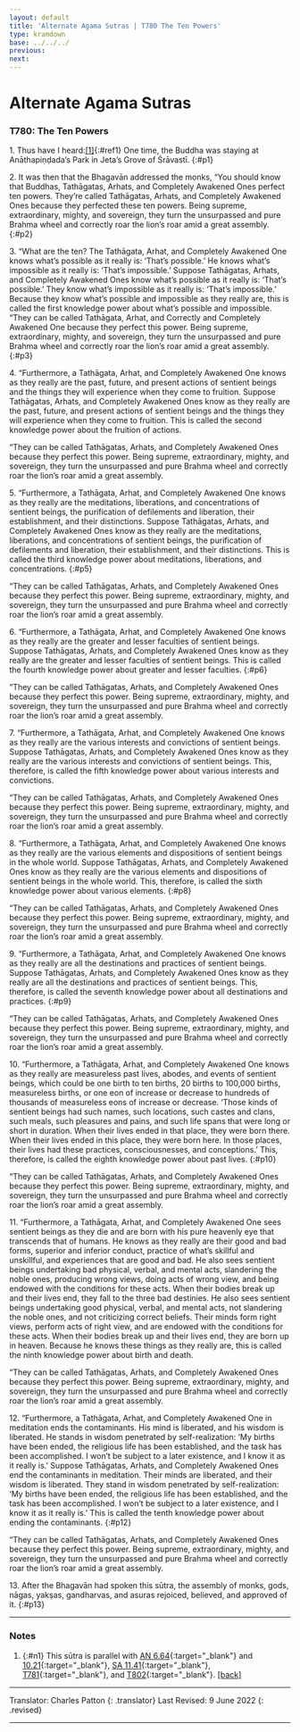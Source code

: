 ```yaml
---
layout: default
title: 'Alternate Agama Sutras | T780 The Ten Powers'
type: kramdown
base: ../../../
previous:
next:
---
```


# Alternate Agama Sutras
### T780: The Ten Powers

1\. Thus have I heard:[\[1\]](#n1){:#ref1} One time, the Buddha was staying at Anāthapiṇḍada’s Park in Jeta’s Grove of Śrāvastī.
{:#p1}

2\. It was then that the Bhagavān addressed the monks, “You should know that Buddhas, Tathāgatas, Arhats, and Completely Awakened Ones perfect ten powers. They’re called Tathāgatas, Arhats, and Completely Awakened Ones because they perfected these ten powers. Being supreme, extraordinary, mighty, and sovereign, they turn the unsurpassed and pure Brahma wheel and correctly roar the lion’s roar amid a great assembly.
{:#p2}

3\. “What are the ten? The Tathāgata, Arhat, and Completely Awakened One knows what’s possible as it really is: ‘That’s possible.’ He knows what’s impossible as it really is: ‘That’s impossible.’ Suppose Tathāgatas, Arhats, and Completely Awakened Ones know what’s possible as it really is: ‘That’s possible.’ They know what’s impossible as it really is: ‘That’s impossible.’ Because they know what’s possible and impossible as they really are, this is called the first knowledge power about what’s possible and impossible.
“They can be called Tathāgata, Arhat, and Correctly and Completely Awakened One because they perfect this power. Being supreme, extraordinary, mighty, and sovereign, they turn the unsurpassed and pure Brahma wheel and correctly roar the lion’s roar amid a great assembly.
{:#p3}

4\. “Furthermore, a Tathāgata, Arhat, and Completely Awakened One knows as they really are the past, future, and present actions of sentient beings and the things they will experience when they come to fruition. Suppose Tathāgatas, Arhats, and Completely Awakened Ones know as they really are the past, future, and present actions of sentient beings and the things they will experience when they come to fruition. This is called the second knowledge power about the fruition of actions.

“They can be called Tathāgatas, Arhats, and Completely Awakened Ones because they perfect this power. Being supreme, extraordinary, mighty, and sovereign, they turn the unsurpassed and pure Brahma wheel and correctly roar the lion’s roar amid a great assembly.

5\. “Furthermore, a Tathāgata, Arhat, and Completely Awakened One knows as they really are the meditations, liberations, and concentrations of sentient beings, the purification of defilements and liberation, their establishment, and their distinctions. Suppose Tathāgatas, Arhats, and Completely Awakened Ones know as they really are the meditations, liberations, and concentrations of sentient beings, the purification of defilements and liberation, their establishment, and their distinctions. This is called the third knowledge power about meditations, liberations, and concentrations.
{:#p5}

“They can be called Tathāgatas, Arhats, and Completely Awakened Ones because they perfect this power. Being supreme, extraordinary, mighty, and sovereign, they turn the unsurpassed and pure Brahma wheel and correctly roar the lion’s roar amid a great assembly.

6\. “Furthermore, a Tathāgata, Arhat, and Completely Awakened One knows as they really are the greater and lesser faculties of sentient beings. Suppose Tathāgatas, Arhats, and Completely Awakened Ones know as they really are the greater and lesser faculties of sentient beings. This is called the fourth knowledge power about greater and lesser faculties.
{:#p6}

“They can be called Tathāgatas, Arhats, and Completely Awakened Ones because they perfect this power. Being supreme, extraordinary, mighty, and sovereign, they turn the unsurpassed and pure Brahma wheel and correctly roar the lion’s roar amid a great assembly.

7\. “Furthermore, a Tathāgata, Arhat, and Completely Awakened One knows as they really are the various interests and convictions of sentient beings. Suppose Tathāgatas, Arhats, and Completely Awakened Ones know as they really are the various interests and convictions of sentient beings. This, therefore, is called the fifth knowledge power about various interests and convictions.

“They can be called Tathāgatas, Arhats, and Completely Awakened Ones because they perfect this power. Being supreme, extraordinary, mighty, and sovereign, they turn the unsurpassed and pure Brahma wheel and correctly roar the lion’s roar amid a great assembly.

8\. “Furthermore, a Tathāgata, Arhat, and Completely Awakened One knows as they really are the various elements and dispositions of sentient beings in the whole world. Suppose Tathāgatas, Arhats, and Completely Awakened Ones know as they really are the various elements and dispositions of sentient beings in the whole world. This, therefore, is called the sixth knowledge power about various elements.
{:#p8}

“They can be called Tathāgatas, Arhats, and Completely Awakened Ones because they perfect this power. Being supreme, extraordinary, mighty, and sovereign, they turn the unsurpassed and pure Brahma wheel and correctly roar the lion’s roar amid a great assembly.

9\. “Furthermore, a Tathāgata, Arhat, and Completely Awakened One knows as they really are all the destinations and practices of sentient beings. Suppose Tathāgatas, Arhats, and Completely Awakened Ones know as they really are all the destinations and practices of sentient beings. This, therefore, is called the seventh knowledge power about all destinations and practices.
{:#p9}

“They can be called Tathāgatas, Arhats, and Completely Awakened Ones because they perfect this power. Being supreme, extraordinary, mighty, and sovereign, they turn the unsurpassed and pure Brahma wheel and correctly roar the lion’s roar amid a great assembly.

10\. “Furthermore, a Tathāgata, Arhat, and Completely Awakened One knows as they really are measureless past lives, abodes, and events of sentient beings, which could be one birth to ten births, 20 births to 100,000 births, measureless births, or one eon of increase or decrease to hundreds of thousands of measureless eons of increase or decrease. ‘Those kinds of sentient beings had such names, such locations, such castes and clans, such meals, such pleasures and pains, and such life spans that were long or short in duration. When their lives ended in that place, they were born there. When their lives ended in this place, they were born here. In those places, their lives had these practices, consciousnesses, and conceptions.’ This, therefore, is called the eighth knowledge power about past lives.
{:#p10}

“They can be called Tathāgatas, Arhats, and Completely Awakened Ones because they perfect this power. Being supreme, extraordinary, mighty, and sovereign, they turn the unsurpassed and pure Brahma wheel and correctly roar the lion’s roar amid a great assembly.

11\. “Furthermore, a Tathāgata, Arhat, and Completely Awakened One sees sentient beings as they die and are born with his pure heavenly eye that transcends that of humans. He knows as they really are their good and bad forms, superior and inferior conduct, practice of what’s skillful and unskillful, and experiences that are good and bad. He also sees sentient beings undertaking bad physical, verbal, and mental acts, slandering the noble ones, producing wrong views, doing acts of wrong view, and being endowed with the conditions for these acts. When their bodies break up and their lives end, they fall to the three bad destinies. He also sees sentient beings undertaking good physical, verbal, and mental acts, not slandering the noble ones, and not criticizing correct beliefs. Their minds form right views, perform acts of right view, and are endowed with the conditions for these acts. When their bodies break up and their lives end, they are born up in heaven. Because he knows these things as they really are, this is called the ninth knowledge power about birth and death.

“They can be called Tathāgatas, Arhats, and Completely Awakened Ones because they perfect this power. Being supreme, extraordinary, mighty, and sovereign, they turn the unsurpassed and pure Brahma wheel and correctly roar the lion’s roar amid a great assembly.

12\. “Furthermore, a Tathāgata, Arhat, and Completely Awakened One in meditation ends the contaminants. His mind is liberated, and his wisdom is liberated. He stands in wisdom penetrated by self-realization: ‘My births have been ended, the religious life has been established, and the task has been accomplished. I won’t be subject to a later existence, and I know it as it really is.’ Suppose Tathāgatas, Arhats, and Completely Awakened Ones end the contaminants in meditation. Their minds are liberated, and their wisdom is liberated. They stand in wisdom penetrated by self-realization: ‘My births have been ended, the religious life has been established, and the task has been accomplished. I won’t be subject to a later existence, and I know it as it really is.’ This is called the tenth knowledge power about ending the contaminants.
{:#p12}

“They can be called Tathāgatas, Arhats, and Completely Awakened Ones because they perfect this power. Being supreme, extraordinary, mighty, and sovereign, they turn the unsurpassed and pure Brahma wheel and correctly roar the lion’s roar amid a great assembly.

13\. After the Bhagavān had spoken this sūtra, the assembly of monks, gods, nāgas, yakṣas, gandharvas, and asuras rejoiced, believed, and approved of it.
{:#p13}

---

### Notes

1. {:#n1} This sūtra is parallel with [AN 6.64](https://suttacentral.net/an6.64){:target="_blank"} and [10.21](https://suttacentral.net/an10.21){:target="_blank"}, [SA 11.41](../01_agama/samyukta/11/SA11_41.html){:target="_blank"}, [T781](T781.html){:target="_blank"}, and [T802](T802.html){:target="_blank"}. [\[back\]](#ref1)

---

Translator: Charles Patton
{: .translator}
Last Revised: 9 June 2022
{: .revised}

---